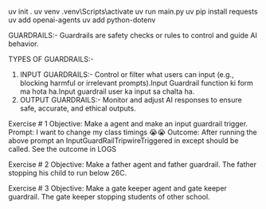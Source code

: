 
<!-- Required Installments -->
uv init .
uv venv
.venv\Scripts\activate
uv run main.py
uv pip install requests
uv add openai-agents
uv add python-dotenv


GUARDRAILS:-
 Guardrails are safety checks or rules to control and guide AI behavior.

TYPES OF GUARDRAILS:-
1. INPUT GUARDRAILS:-
Control or filter what users can input (e.g., blocking harmful or irrelevant prompts).Input Guardrail function ki form ma hota ha.Input guardrail user ka input sa chalta ha.
2. OUTPUT GUARDRAILS:-
Monitor and adjust AI responses to ensure safe, accurate, and ethical outputs.










<!-- Input GuardRails -->
Exercise # 1 Objective: Make a agent and make an input guardrail trigger. Prompt: I want to change my class timings 😭😭 Outcome: After running the above prompt an InputGuardRailTripwireTriggered in except should be called. See the outcome in LOGS

Exercise # 2 Objective: Make a father agent and father guardrail. The father stopping his child to run below 26C.

Exercise # 3 Objective: Make a gate keeper agent and gate keeper guardrail. The gate keeper stopping students of other school.
